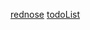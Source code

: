 [rednose](https://tzuyi00.github.io/workShop/rednose)
[todoList](https://tzuyi00.github.io/workShop/todoList)